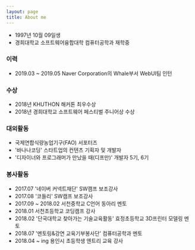 ```yaml
---
layout: page
title: About me 
---
```


- 1997년 10월 09일생
- 경희대학교 소프트웨어융합대학 컴퓨터공학과 재학중

### 이력
- 2019.03 ~ 2019.05 Naver Corporation의 Whale부서 WebUI팀 인턴

### 수상
- 2018년 KHUTHON 해커톤 최우수상
- 2018년 경희대학교 소프트웨어 페스티벌 주니어상 수상

### 대외활동
- 국제연합식량농업기구(FAO) 서포터즈
- '바나나코딩' 스타트업의 컨텐츠 기획자 및 개발자
- '디자이너와 프로그래머가 만났을 때(디프만)' 개발자 5기, 6기

### 봉사활동
- 2017.07 '네이버 커넥트재단' SW캠프 보조강사
- 2017.08 '코들리' SW캠프 보조강사
- 2017.09 ~ 2018.02 서천중학교 C언어 동아리 멘토
- 2018.01 서천초등학교 코딩캠프 강사
- 2018.02 '단국대학교 찾아가는 기술교육활동' 효정초등학교 3D프린터 모델링 멘토 
- 2018.07 '멘토링&강연 교육기부봉사단' 컴퓨터공학과 멘토
- 2018.04 ~ ing 용인시 초등학생 엔트리 교육 강사
